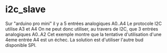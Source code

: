 # i2c_slave
Sur "arduino pro mini" il y a 5 entrées analogiques A0..A4
Le protocole I2C utilise A3 et A4
On ne peut donc utiliser, au travers de I2C, que 3 entrées analogiques A0..A2
Cet exemple montre que la tentative d'utilisation d'une 4eme entrée A4 est un échec.
La solution est d'utiliser l'autre bud disponible SPI.